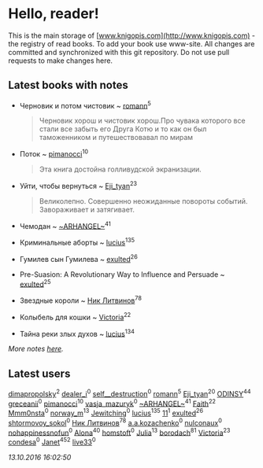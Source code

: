 # Hello, reader!
This is the main storage of [www.knigopis.com](http://www.knigopis.com) - the registry of read books.
To add your book use www-site. All changes are committed and synchronized with this git repository.
Do not use pull requests to make changes here.


## Latest books with notes
* Черновик и потом чистовик ~ [romann](users/102/10205442182733690-facebook)<sup>5</sup>
    > Черновик хорош и чистовик хорош.Про чувака которого все стали все забыть его Друга Котю и то как он был таможенником и путешествовавал по мирам

* Поток ~ [pimanocci](users/117/117124011531379579265-google)<sup>10</sup>
    > Эта книга достойна голливудской экранизации.

* Уйти, чтобы вернуться ~ [Eji_tyan](users/235/2352103981-twitter)<sup>23</sup>
    > Великолепно. Совершенно неожиданные повороты событий. Завораживает и затягивает.

* Чемодан ~ [~ARHANGEL~](users/642/64251996-vkontakte)<sup>41</sup>

* Криминальные аборты ~ [lucius](users/838/83820536-yandex)<sup>135</sup>

* Гумилев сын Гумилева ~ [exulted](users/100/100599204551896265722-google)<sup>26</sup>

* Pre-Suasion: A Revolutionary Way to Influence and Persuade ~ [exulted](users/100/100599204551896265722-google)<sup>25</sup>

* Звездные короли ~ [Ник Литвинов](users/lec/leczQ3Eya3-linkedin)<sup>78</sup>

* Колыбель для кошки ~ [Victoria](users/113/113794223924688167852-google)<sup>22</sup>

* Тайна реки злых духов ~ [lucius](users/838/83820536-yandex)<sup>134</sup>


_More notes [here](latest_books_with_notes.md)._


## Latest users
[dimapropolsky](users/211/21138193-vkontakte)<sup>2</sup> 
[dealer_i](users/357/357634987-vkontakte)<sup>0</sup> 
[self__destruction](users/152/152397152-vkontakte)<sup>0</sup> 
[romann](users/102/10205442182733690-facebook)<sup>5</sup> 
[Eji_tyan](users/235/2352103981-twitter)<sup>20</sup> 
[ODINSY](users/100/100978570902186865324-google)<sup>44</sup> 
[greceanii](users/100/100977482311394113587-google)<sup>0</sup> 
[pimanocci](users/117/117124011531379579265-google)<sup>10</sup> 
[vasja_mazuryk](users/174/17439471-vkontakte)<sup>0</sup> 
[~ARHANGEL~](users/642/64251996-vkontakte)<sup>41</sup> 
[Faith](users/112/112366191289808901180-google)<sup>22</sup> 
[Mmm0nsta](users/920/920784524722527-facebook)<sup>0</sup> 
[norway_m](users/834/8345201-vkontakte)<sup>13</sup> 
[Jewitching](users/112/112836796681023425757-google)<sup>0</sup> 
[lucius](users/838/83820536-yandex)<sup>135</sup> 
[11](users/111/111395744915142981290-googleplus)<sup>1</sup> 
[exulted](users/100/100599204551896265722-google)<sup>26</sup> 
[shtormovoy_sokol](users/114/11424536-vkontakte)<sup>0</sup> 
[Ник Литвинов](users/lec/leczQ3Eya3-linkedin)<sup>78</sup> 
[a.a.kozachenko](users/140/140263334-vkontakte)<sup>0</sup> 
[nulconaux](users/115/115901029459192115068-google)<sup>0</sup> 
[nohappinessnofun](users/380/380085691-vkontakte)<sup>0</sup> 
[Alona](users/320/320700111602997-facebook)<sup>40</sup> 
[homstoft](users/145/145853238-vkontakte)<sup>0</sup> 
[Julia](users/556/55688208-vkontakte)<sup>13</sup> 
[borodach](users/157/15706320-vkontakte)<sup>81</sup> 
[Victoria](users/113/113794223924688167852-google)<sup>23</sup> 
[condesa](users/131/13128526-vkontakte)<sup>0</sup> 
[Janet](users/205/20565064-vkontakte)<sup>452</sup> 
[live33](users/388/38871174-vkontakte)<sup>0</sup> 


_13.10.2016 16:02:50_
